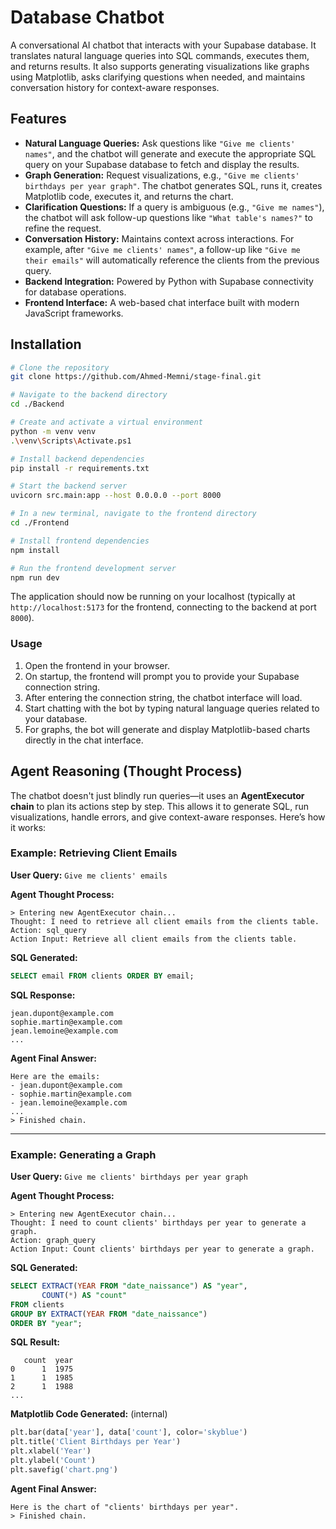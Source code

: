 

# Database Chatbot

A conversational AI chatbot that interacts with your Supabase database. It translates natural language queries into SQL commands, executes them, and returns results. It also supports generating visualizations like graphs using Matplotlib, asks clarifying questions when needed, and maintains conversation history for context-aware responses.

## Features

- **Natural Language Queries:** Ask questions like `"Give me clients' names"`, and the chatbot will generate and execute the appropriate SQL query on your Supabase database to fetch and display the results.
- **Graph Generation:** Request visualizations, e.g., `"Give me clients' birthdays per year graph"`. The chatbot generates SQL, runs it, creates Matplotlib code, executes it, and returns the chart.
- **Clarification Questions:** If a query is ambiguous (e.g., `"Give me names"`), the chatbot will ask follow-up questions like `"What table's names?"` to refine the request.
- **Conversation History:** Maintains context across interactions. For example, after `"Give me clients' names"`, a follow-up like `"Give me their emails"` will automatically reference the clients from the previous query.
- **Backend Integration:** Powered by Python with Supabase connectivity for database operations.
- **Frontend Interface:** A web-based chat interface built with modern JavaScript frameworks.

## Installation

```bash
# Clone the repository
git clone https://github.com/Ahmed-Memni/stage-final.git

# Navigate to the backend directory
cd ./Backend

# Create and activate a virtual environment
python -m venv venv
.\venv\Scripts\Activate.ps1

# Install backend dependencies
pip install -r requirements.txt

# Start the backend server
uvicorn src.main:app --host 0.0.0.0 --port 8000

# In a new terminal, navigate to the frontend directory
cd ./Frontend

# Install frontend dependencies
npm install

# Run the frontend development server
npm run dev
```
The application should now be running on your localhost (typically at `http://localhost:5173` for the frontend, connecting to the backend at port `8000`).

### Usage

1. Open the frontend in your browser.
2. On startup, the frontend will prompt you to provide your Supabase connection string.
3. After entering the connection string, the chatbot interface will load.
4. Start chatting with the bot by typing natural language queries related to your database.
5. For graphs, the bot will generate and display Matplotlib-based charts directly in the chat interface.

## Agent Reasoning (Thought Process)

The chatbot doesn't just blindly run queries—it uses an **AgentExecutor chain** to plan its actions step by step. This allows it to generate SQL, run visualizations, handle errors, and give context-aware responses. Here’s how it works:

### Example: Retrieving Client Emails

**User Query:**
`Give me clients' emails`

**Agent Thought Process:**

```
> Entering new AgentExecutor chain...
Thought: I need to retrieve all client emails from the clients table.
Action: sql_query
Action Input: Retrieve all client emails from the clients table.
```

**SQL Generated:**

```sql
SELECT email FROM clients ORDER BY email;
```

**SQL Response:**

```
jean.dupont@example.com
sophie.martin@example.com
jean.lemoine@example.com
...
```

**Agent Final Answer:**

```
Here are the emails:
- jean.dupont@example.com
- sophie.martin@example.com
- jean.lemoine@example.com
...
> Finished chain.
```

---

### Example: Generating a Graph

**User Query:**
`Give me clients' birthdays per year graph`

**Agent Thought Process:**

```
> Entering new AgentExecutor chain...
Thought: I need to count clients' birthdays per year to generate a graph.
Action: graph_query
Action Input: Count clients' birthdays per year to generate a graph.
```

**SQL Generated:**

```sql
SELECT EXTRACT(YEAR FROM "date_naissance") AS "year",
       COUNT(*) AS "count"
FROM clients
GROUP BY EXTRACT(YEAR FROM "date_naissance")
ORDER BY "year";
```

**SQL Result:**

```
   count  year
0      1  1975
1      1  1985
2      1  1988
...
```

**Matplotlib Code Generated:** (internal)

```python
plt.bar(data['year'], data['count'], color='skyblue')
plt.title('Client Birthdays per Year')
plt.xlabel('Year')
plt.ylabel('Count')
plt.savefig('chart.png')
```

**Agent Final Answer:**

```
Here is the chart of "clients' birthdays per year".
> Finished chain.
```
